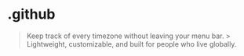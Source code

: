# .github
> Keep track of every timezone without leaving your menu bar.   > Lightweight, customizable, and built for people who live globally.  
